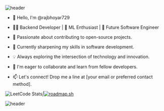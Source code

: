 ![header](https://capsule-render.vercel.app/api?type=wave&color=gradient&height=200&section=header&text=Welcome&fontSize=90)


- 👋 Hello, I'm @rajbhoyar729

- 👨‍💻 Backend Developer | 🤖 ML Enthusiast | 🚀 Future Software Engineer

- 🔭 Passionate about contributing to open-source projects.

- 🌱 Currently sharpening my skills in software development.

- 💡 Always exploring the intersection of technology and innovation.

- 💞️ I'm eager to collaborate and learn from fellow developers.

- 📫 Let's connect! Drop me a line at [your email or preferred contact method].

![LeetCode Stats](https://leetcard.jacoblin.cool/raj729?theme=dark&font=Rufina&ext=heatmap)_|_[![roadmap.sh](https://api.roadmap.sh/v1-badge/wide/64f3db3eb128dce3cba2331f?variant=dark&roadmaps=full-stack%2Cpython%2Cai-data-scientist%2Cfrontend)](https://roadmap.sh)

![header](https://capsule-render.vercel.app/api?type=wave&color=gradient&height=200&section=footer&text=Thank%20You&fontSize=90)

